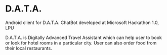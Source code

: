 # D.A.T.A.
Android client for D.A.T.A. ChatBot developed at Microsoft Hackathon 1.0, LPU

D.A.T.A. is Digitally Advanced Travel Assistant which can help user to book or look for hotel rooms in a particular city. User can also order food from their local restaurants.
